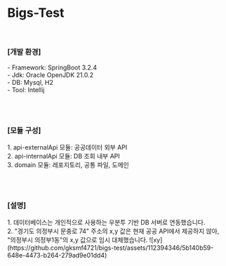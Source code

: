 # Bigs-Test

<br>

<h3>[개발 환경]</h3>
- Framework: SpringBoot 3.2.4<br>
- Jdk: Oracle OpenJDK 21.0.2<br>
- DB: Mysql, H2<br>
- Tool: Intellij

<br><br>

<h3>[모듈 구성]</h3>
1. api-externalApi 모듈: 공공데이터 외부 API<br>
2. api-internalApi 모듈: DB 조회 내부 API<br>
3. domain 모듈: 레포지토리, 공통 파일, 도메인

<br><br>

<h3>[설명]</h3>
1. 데이터베이스는 개인적으로 사용하는 우분투 기반 DB 서버로 연동했습니다.<br>
2. "경기도 의정부시 문충로 74" 주소의 x,y 값은 현재 공공 API에서 제공하지 않아, "의정부시 의정부1동"의 x,y 값으로 임시 대체했습니다.
![xy](https://github.com/gksmf4721/bigs-test/assets/112394346/5b140b59-648e-4473-b264-279ad9e01dd4)

<br><br>


